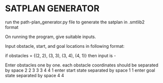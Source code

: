 # SATPLAN GENERATOR

run the path-plan_generator.py file to generate the satplan in .smtlib2 format

On running the program, give suitable inputs.

Input obstacle, start, and goal locations in following format:

if obstacles = {(2, 2), (3, 3), (3, 4), (4, 1)}
then input is -

Enter obstacles one by one. each obstacle coordinates should be separated by space
2 2
3 3
3 4
4 1
enter start state separated by space 
1 1
enter goal state separated by space 
4 4
